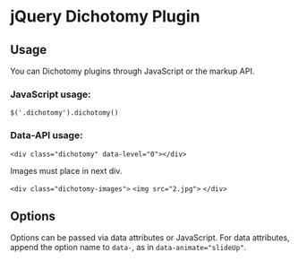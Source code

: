 # jQuery Dichotomy Plugin

## Usage

You can Dichotomy plugins through JavaScript or the markup API.

### JavaScript usage:

`$('.dichotomy').dichotomy()`

### Data-API usage:

`<div class="dichotomy" data-level="0"></div>`

Images must place in next div.

`<div class="dichotomy-images">`
    `<img src="2.jpg">`
 `</div>`
 
 
## Options

Options can be passed via data attributes or JavaScript. For data attributes, append the option name to `data-`, as in `data-animate="slideUp"`.

<table>
<tr></tr>
</table>
